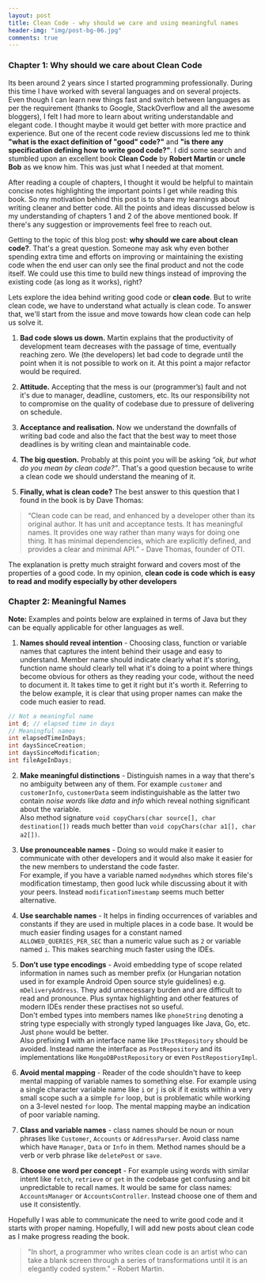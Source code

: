 ```yaml
---
layout: post
title: Clean Code - why should we care and using meaningful names
header-img: "img/post-bg-06.jpg"
comments: true
---
```


### Chapter 1: Why should we care about Clean Code
Its been around 2 years since I started programming professionally. During this time I have worked with several languages and on several projects. Even though I can learn new things fast and switch between languages as per the requirement (thanks to Google, StackOverflow and all the awesome bloggers), I felt I had more to learn about writing understandable and elegant code. I thought maybe it would get better with more practice and experience. But one of the recent code review discussions led me to think **"what is the exact definition of "good" code?"** and **"is there any specification defining how to write good code?"**. I did some search and stumbled upon an excellent book **Clean Code** by **Robert Martin** or **uncle Bob** as we know him. This was just what I needed at that moment.

After reading a couple of chapters, I thought it would be helpful to maintain concise notes highlighting the important points I get while reading this book. So my motivation behind this post is to share my learnings about writing cleaner and better code. All the points and ideas discussed below is my understanding of chapters 1 and 2 of the above mentioned book. If there's any suggestion or improvements feel free to reach out.

Getting to the topic of this blog post: **why should we care about clean code?**. That's a great question. Someone may ask why even bother spending extra time and efforts on improving or maintaining the existing code when the end user can only see the final product and not the code itself. We could use this time to build new things instead of improving the existing code (as long as it works), right?

Lets explore the idea behind writing good code or **clean code**. But to write clean code, we have to understand what actually is clean code. To answer that, we'll start from the issue and move towards how clean code can help us solve it.

1. **Bad code slows us down.** Martin explains that the productivity of development team decreases with the passage of time, eventually reaching zero. We (the developers) let bad code to degrade until the point when it is not possible to work on it. At this point a major refactor would be required.

2. **Attitude.** Accepting that the mess is our (programmer’s) fault and not it's due to manager, deadline, customers, etc. Its our responsibility not to compromise on the quality of codebase due to pressure of delivering on schedule.

3. **Acceptance and realisation.** Now we understand the downfalls of writing bad code and also the fact that the best way to meet those deadlines is by writing clean and maintainable code.

4. **The big question.** Probably at this point you will be asking *“ok, but what do you mean by clean code?”*. That's a good question because to write a clean code we should understand the meaning of it.

5. **Finally, what is clean code?** The best answer to this question that I found in the book is by Dave Thomas:
> “Clean code can be read, and enhanced by a developer other than its original author. It has unit and acceptance tests. It has meaningful names. It provides one way rather than many ways for doing one thing. It has minimal dependencies, which are explicitly defined, and provides a clear and minimal API.” - Dave Thomas, founder of OTI.

The explanation is pretty much straight forward and covers most of the properties of a good code. In my opinion, **clean code is code which is easy to read and modify especially by other developers**


### Chapter 2: Meaningful Names

**Note:** Examples and points below are explained in terms of Java but they can be equally applicable for other languages as well.

1. **Names should reveal intention** - Choosing class, function or variable names that captures the intent behind their usage and easy to understand.
Member name should indicate clearly what it's storing, function name should clearly tell what it's doing to a point where things become obvious for others as they reading your code, without the need to document it. It takes time to get it right but it's worth it.
Referring to the below example, it is clear that using proper names can make the code much easier to read.
```java
// Not a meaningful name
int d; // elapsed time in days
// Meaningful names
int elapsedTimeInDays;
int daysSinceCreation;
int daysSinceModification;
int fileAgeInDays;
```

2. **Make meaningful distinctions** - Distinguish names in a way that there's no ambiguity between any of them. For example `customer` and `customerInfo`, `customerData` seem indistinguishable as the latter two contain *noise words* like *data* and *info* which reveal nothing significant about the variable.<br>
Also method signature `void copyChars(char source[], char destination[])` reads much better than `void copyChars(char a1[], char a2[])`.

3. **Use pronounceable names** - Doing so would make it easier to communicate with other developers and it would also make it easier for the new members to understand the code faster.<br>
For example, if you have a variable named `modymdhms` which stores file's modification timestamp, then good luck while discussing about it with your peers. Instead `modificationTimestamp` seems much better alternative.

4. **Use searchable names** - It helps in finding occurrences of variables and constants if they are used in multiple places in a code base. It would be much easier finding usages for a constant named `ALLOWED_QUERIES_PER_SEC` than a numeric value such as `2` or variable named `i`. This makes searching much faster using the IDEs.

5. **Don’t use type encodings** - Avoid embedding type of scope related information in names such as member prefix (or Hungarian notation used in for example Android Open source style guidelines)  e.g. `mDeliveryAddress`. They add unnecessary burden and are difficult to read and pronounce. Plus syntax highlighting and other features of modern IDEs render these practises not so useful.<br>
Don't embed types into members names like `phoneString` denoting a string type especially with strongly typed languages like Java, Go, etc. Just `phone` would be better.<br>
Also prefixing **I** with an interface name like `IPostRepository` should be avoided. Instead name the interface as `PostRepository` and its implementations like `MongoDBPostRepository` or even `PostRepostioryImpl`.

6. **Avoid mental mapping** - Reader of the code shouldn't have to keep mental mapping of variable names to something else. For example using a single character variable name like `i` or `j` is ok if it exists within a very small scope such a a simple `for` loop, but is problematic while working on a 3-level nested `for` loop. The mental mapping maybe an indication of poor variable naming.

7. **Class and variable names** - class names should be noun or noun phrases like `Customer`, `Accounts` or `AddressParser`. Avoid class name which have `Manager`, `Data` or `Info` in them. Method names should be a verb or verb phrase like `deletePost` or `save`.

8. **Choose one word per concept** - For example using words with similar intent like `fetch`, `retrieve` or `get` in the codebase get confusing and bit unpredictable to recall names. It would be same for class names: `AccountsManager` or `AccountsController`. Instead choose one of them and use it consistently.


Hopefully I was able to communicate the need to write good code and it starts with proper naming. Hopefully, I will add new posts about clean code as I make progress reading the book.

> "In short, a programmer who writes clean code is an artist who can take a blank screen through a series of transformations until it is an elegantly coded system." - Robert Martin.
